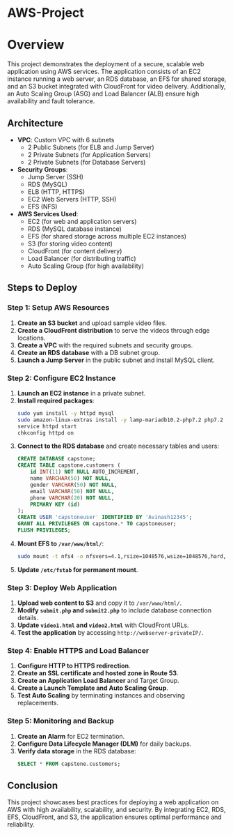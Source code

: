 # AWS-Project
# Overview
This project demonstrates the deployment of a secure, scalable web application using AWS services. The application consists of an EC2 instance running a web server, an RDS database, an EFS for shared storage, and an S3 bucket integrated with CloudFront for video delivery. Additionally, an Auto Scaling Group (ASG) and Load Balancer (ALB) ensure high availability and fault tolerance.

## Architecture
- **VPC**: Custom VPC with 6 subnets
  - 2 Public Subnets (for ELB and Jump Server)
  - 2 Private Subnets (for Application Servers)
  - 2 Private Subnets (for Database Servers)
- **Security Groups**:
  - Jump Server (SSH)
  - RDS (MySQL)
  - ELB (HTTP, HTTPS)
  - EC2 Web Servers (HTTP, SSH)
  - EFS (NFS)
- **AWS Services Used**:
  - EC2 (for web and application servers)
  - RDS (MySQL database instance)
  - EFS (for shared storage across multiple EC2 instances)
  - S3 (for storing video content)
  - CloudFront (for content delivery)
  - Load Balancer (for distributing traffic)
  - Auto Scaling Group (for high availability)

## Steps to Deploy

### Step 1: Setup AWS Resources
1. **Create an S3 bucket** and upload sample video files.
2. **Create a CloudFront distribution** to serve the videos through edge locations.
3. **Create a VPC** with the required subnets and security groups.
4. **Create an RDS database** with a DB subnet group.
5. **Launch a Jump Server** in the public subnet and install MySQL client.

### Step 2: Configure EC2 Instance
1. **Launch an EC2 instance** in a private subnet.
2. **Install required packages**:
   ```bash
   sudo yum install -y httpd mysql
   sudo amazon-linux-extras install -y lamp-mariadb10.2-php7.2 php7.2
   service httpd start
   chkconfig httpd on
   ```
3. **Connect to the RDS database** and create necessary tables and users:
   ```sql
   CREATE DATABASE capstone;
   CREATE TABLE capstone.customers (
       id INT(11) NOT NULL AUTO_INCREMENT,
       name VARCHAR(50) NOT NULL,
       gender VARCHAR(50) NOT NULL,
       email VARCHAR(50) NOT NULL,
       phone VARCHAR(20) NOT NULL,
       PRIMARY KEY (id)
   );
   CREATE USER 'capstoneuser' IDENTIFIED BY 'Avinash12345';
   GRANT ALL PRIVILEGES ON capstone.* TO capstoneuser;
   FLUSH PRIVILEGES;
   ```
4. **Mount EFS to `/var/www/html/`**:
   ```bash
   sudo mount -t nfs4 -o nfsvers=4.1,rsize=1048576,wsize=1048576,hard,timeo=600,retrans=2,noresvport fs-<EFS_ID>.efs.<REGION>.amazonaws.com:/ /var/www/html/
   ```
5. **Update `/etc/fstab` for permanent mount**.

### Step 3: Deploy Web Application
1. **Upload web content to S3** and copy it to `/var/www/html/`.
2. **Modify `submit.php` and `submit2.php`** to include database connection details.
3. **Update `video1.html` and `video2.html`** with CloudFront URLs.
4. **Test the application** by accessing `http://webserver-privateIP/`.

### Step 4: Enable HTTPS and Load Balancer
1. **Configure HTTP to HTTPS redirection**.
2. **Create an SSL certificate and hosted zone in Route 53**.
3. **Create an Application Load Balancer** and Target Group.
4. **Create a Launch Template and Auto Scaling Group**.
5. **Test Auto Scaling** by terminating instances and observing replacements.

### Step 5: Monitoring and Backup
1. **Create an Alarm** for EC2 termination.
2. **Configure Data Lifecycle Manager (DLM)** for daily backups.
3. **Verify data storage** in the RDS database:
   ```sql
   SELECT * FROM capstone.customers;
   ```

## Conclusion
This project showcases best practices for deploying a web application on AWS with high availability, scalability, and security. By integrating EC2, RDS, EFS, CloudFront, and S3, the application ensures optimal performance and reliability.

